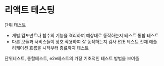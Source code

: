 # 리액트 테스팅

단위 테스트

- 개별 컴포넌트나 함수의 기능을 격리하여 예상대로 동작하는지 테스트
  통합 테스트
- 다른 모듈과 서비스들이 상호 작용하여 잘 동작하는지 검사
  E2E 테스트
  전체 애플리케이션 흐름을 시작부터 종료까지 테스트

단위테스트, 통합테스트, e2e테스트의 가장 기초적인 테스트 방법을 보여줌

